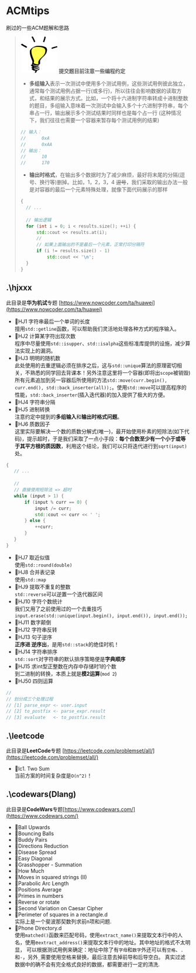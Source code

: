 # ACMtips
刷过的一些ACM题解和思路

> ![test](./misc/tips.png) **提交题目前注意一些编程约定**
> - **多组输入**表示一次测试中使用多个测试用例，这些测试用例彼此独立，通常每个测试用例占据一行(或多行)，所以往往会影响数据的读取方式，和结果的展示方式。比如，一个将十六进制字符串转成十进制整数的题目，多组输入意味着一次测试中会输入多个十六进制字符串，每个串占一行，输出展示多个测试结果时同样也是每个占一行 (这种情况下，我们往往也需要一个容器来暂存每个测试用例的结果) <br>
> ```cpp
> // 输入：
> //      0xA 
> //      0xAA 
> // 输出：
> //      10 
> //      170 
> ```
> - **输出时格式**，在输出多个数据时为了减少麻烦，最好将末尾的分隔(逗号、换行等)删掉。比如，1，2，3，4 <s>逗号</s>，我们采取的输出办法一般是对容器的最后一个元素特殊处理，就像下面代码展示的那样
> ```cpp
> {
> 	// ...
> 
> 	// 输出逻辑
> 	for (int i = 0; i < results.size(); ++i) {
> 		std::cout << results.at(i);
> 		//
> 		// 如果上面输出的不是最后一个元素，正常打印分隔符
> 		if (i != results.size() - 1)
> 			std::cout << '\n';
> 	}
> }	
> ```

## .\hjxxx
此目录是**华为机试**专题 [https://www.nowcoder.com/ta/huawei](https://www.nowcoder.com/ta/huawei)
 - 🔹HJ1  字符串最后一个单词的长度 <br>
 擅用`std::getline`函数，可以帮助我们灵活地处理各种方式的程序输入。
 - 🔹HJ2	计算某字符出现次数 <br>
 程序中尽量使用`std::isupper`、`std::isalpha`这些标准库提供的设施，减少算法实现上的漏洞。
 - 🔹HJ3	明明的随机数 <br>	
 此处使用的去重逻辑必须在排序之后，这与`std::unique`算法的原理密切相关，不熟悉的同学回去背课本！另外注意这里将一个容器(即将出`scope`被销毁)所有元素追加到另一容器后所使用的方法`std::move(curr.begin(), curr.end(), std::back_inserter(all));`。使用`std::move`可以提高程序的性能，`std::back_inserter`(插入迭代器)的加入提供了极大的方便。
 - 🔹HJ4	字符串分隔 <br>
 - 🔹HJ5	进制转换 <br>
 注意约定中提到的**多组输入**和**输出时格式问题**。
 - 🔹HJ6	质数因子 <br>
 这里实际要解决一个数的质数分解式(唯一)，最开始使用朴素的短除法(如下代码)，提示超时，于是我们采取了一点小手段：**每个合数至少有一个小于或等于其平方根的质因数**，利用这个结论，我们可以只将迭代进行到`sqrt(input)`处。
 ```cpp
 {
    // ...

    //
    // 直接使用短除法 => 超时
    while (input > 1) {
        if (input % curr == 0) {
            input /= curr;
            std::cout << curr << ' ';
        } else {
            ++curr;
        }
    }
 }
 ```
 - 🔹HJ7	取近似值 <br>
 使用`std::round(double)`
 - 🔹HJ8	合并表记录 <br>
 使用`std::map`
 - 🔹HJ9	提取不重复的整数 <br>
 `std::reverse`可以逆置一个迭代器区间
 - 🔹HJ10	字符个数统计 <br>
 我们又用了之前使用过的一个去重技巧`input.erase(std::unique(input.begin(), input.end()), input.end());`
 - 🔹HJ11	数字颠倒 <br>
 - 🔹HJ12	字符串反转 <br>
 - 🔹HJ13	句子逆序 <br>
 **正序进 逆序出**，是用`std::stack`的绝佳时机！
 - 🔹HJ14	字符串排序 <br>
 `std::sort`对字符串的默认排序策略便是**字典顺序**
 - 🔹HJ15	求int型正整数在内存中存储时1的个数 <br>
 到二进制的转换，本质上就是**模2运算**(`mod 2`)
 - 🔹HJ50 四则运算 <br>
```c++
//
// 划分成三个处理过程
// [1] parse_expr <- user.input
// [2] to_postfix <- parse_expr.result
// [3] evaluate   <- to_postfix.result
```

 ## .\leetcode
此目录是**LeetCode**专题 [https://leetcode.com/problemset/all/](https://leetcode.com/problemset/all/)
 - 🔸lc1. Two Sum <br>
 当前方案的时间复杂度是`O(n^2)`！<bar>

## .\codewars(Dlang)
此目录是**CodeWars**专题[https://www.codewars.com/](https://www.codewars.com/)
- 🔹Ball Upwards
- 🔹Bouncing Balls
- 🔹Buddy Pairs
- 🔹Directions Reduction
- 🔹Disease Spread
- 🔹Easy Diagonal
- 🔹Grasshopper - Summation
- 🔹How Much
- 🔹Moves in squared strings (II)
- 🔹Parabolic Arc Length
- 🔹Positions Average
- 🔹Primes in numbers
- 🔹Reverse or rotate
- 🔹Second Variation on Caesar Cipher
- 🔹Perimeter of squares in a rectangle.d <br>
实际上是一个斐波那契数列求前n项和问题.
- 🔹Phone Directory.d <br>
使用`matched()`函数来匹配号码，使用`extract_name()`来提取文本行中的人名，使用e`extract_address()`来提取文本行中的地址。其中地址的格式不太明显，
可以根据测试用例来确定：地址中除了有`字母`和`数字`外还可以有`空格`、`.`和`-`，另外`_`需要使用空格来替换，最后注意去掉前导和后导空白。
真实过滤数据中的确不会有完全格式良好的数据，都需要进行一定的清洗.
